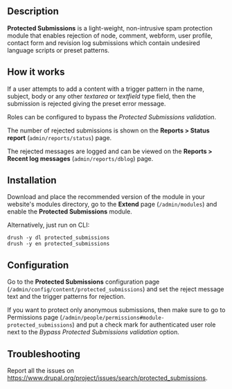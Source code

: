Description
-----------
**Protected Submissions** is a light-weight, non-intrusive spam protection
module that enables rejection of node, comment, webform, user profile, contact
form and revision log submissions which contain undesired language scripts or
preset patterns.

How it works
------------
If a user attempts to add a content with a trigger pattern in the name, subject,
body or any other _textarea_  or _textfield_ type field, then the submission
is rejected giving the preset error message.

Roles can be configured to bypass the _Protected Submissions validation_.

The number of rejected submissions is shown on the **Reports > Status report**
(`admin/reports/status`) page.

The rejected messages are logged and can be viewed on the **Reports > Recent
log messages** (`admin/reports/dblog`) page.

Installation
------------
Download and place the recommended version of the module in your website's
modules directory, go to the **Extend** page (`/admin/modules`) and enable the
**Protected Submissions** module.

Alternatively, just run on CLI:
```
drush -y dl protected_submissions
drush -y en protected_submissions
```

Configuration
-------------
Go to the **Protected Submissions** configuration page
(`/admin/config/content/protected_submissions`) and set the reject message text
and the trigger patterns for rejection.

If you want to protect only anonymous submissions, then make sure to go to
Permissions page (`/admin/people/permissions#module-protected_submissions`) and
put a check mark for authenticated user role next to the _Bypass Protected
Submissions validation_ option.

Troubleshooting
---------------
Report all the issues on
https://www.drupal.org/project/issues/search/protected_submissions.
